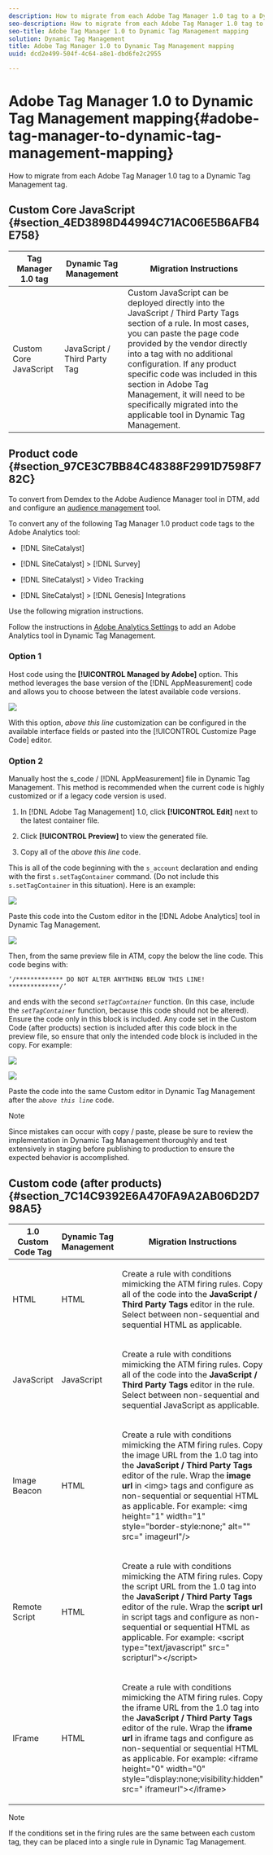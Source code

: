```yaml
---
description: How to migrate from each Adobe Tag Manager 1.0 tag to a Dynamic Tag Management tag.
seo-description: How to migrate from each Adobe Tag Manager 1.0 tag to a Dynamic Tag Management tag.
seo-title: Adobe Tag Manager 1.0 to Dynamic Tag Management mapping
solution: Dynamic Tag Management
title: Adobe Tag Manager 1.0 to Dynamic Tag Management mapping
uuid: dcd2e499-504f-4c64-a8e1-dbd6fe2c2955

---
```


# Adobe Tag Manager 1.0 to Dynamic Tag Management mapping{#adobe-tag-manager-to-dynamic-tag-management-mapping}

How to migrate from each Adobe Tag Manager 1.0 tag to a Dynamic Tag Management tag.

## Custom Core JavaScript {#section_4ED3898D44994C71AC06E5B6AFB4E758}

|Tag Manager 1.0 tag|Dynamic Tag Management|Migration Instructions|
|---|---|---|
|Custom Core JavaScript|JavaScript / Third Party Tag|Custom JavaScript can be deployed directly into the JavaScript / Third Party Tags section of a rule. In most cases, you can paste the page code provided by the vendor directly into a tag with no additional configuration. If any product specific code was included in this section in Adobe Tag Management, it will need to be specifically migrated into the applicable tool in Dynamic Tag Management.|

## Product code {#section_97CE3C7BB84C48388F2991D7598F782C}

To convert from Demdex to the Adobe Audience Manager tool in DTM, add and configure an [audience management](../tools-reference/audiencemgmt.md#concept_F9887945039A473A9B2C6B16CBA5D822) tool.

To convert any of the following Tag Manager 1.0 product code tags to the Adobe Analytics tool:

* [!DNL SiteCatalyst] 
* [!DNL SiteCatalyst] > [!DNL Survey] 

* [!DNL SiteCatalyst] > Video Tracking 
* [!DNL SiteCatalyst] > [!DNL Genesis] Integrations

Use the following migration instructions.

Follow the instructions in [Adobe Analytics Settings](../tools-reference/analytics-dtm.md#concept_FBA6679A0B79490F8296437F11E5E4F8) to add an Adobe Analytics tool in Dynamic Tag Management.

### Option 1

Host code using the **[!UICONTROL Managed by Adobe]** option. This method leverages the base version of the [!DNL AppMeasurement] code and allows you to choose between the latest available code versions.

![](assets/library_mgmt_atm1.png)

With this option, *above this line* customization can be configured in the available interface fields or pasted into the [!UICONTROL Customize Page Code] editor.

### Option 2

Manually host the s_code / [!DNL AppMeasurement] file in Dynamic Tag Management. This method is recommended when the current code is highly customized or if a legacy code version is used.

1. In [!DNL Adobe Tag Management] 1.0, click **[!UICONTROL Edit]** next to the latest container file. 

1. Click **[!UICONTROL Preview]** to view the generated file. 
1. Copy all of the *above this line* code.

This is all of the code beginning with the `s_account` declaration and ending with the first `s.setTagContainer` command. (Do not include this `s.setTagContainer` in this situation). Here is an example:

![](assets/prev_generated_code.png)

Paste this code into the Custom editor in the [!DNL Adobe Analytics] tool in Dynamic Tag Management.

![](assets/library_mgmt_custom.png)

Then, from the same preview file in ATM, copy the below the line code. This code begins with:

```
‘/************* DO NOT ALTER ANYTHING BELOW THIS LINE! **************/’
```

and ends with the second *`setTagContainer`* function. (In this case, include the *`setTagContainer`* function, because this code should not be altered). Ensure the code only in this block is included. Any code set in the Custom Code (after products) section is included after this code block in the preview file, so ensure that only the intended code block is included in the copy. For example:

![](assets/prev_generated_code2.png)

![](assets/prev_generated_code3.png)

Paste the code into the same Custom editor in Dynamic Tag Management after the *`above this line`* code.

>[!NOTE]
>
>Since mistakes can occur with copy / paste, please be sure to review the implementation in Dynamic Tag Management thoroughly and test extensively in staging before publishing to production to ensure the expected behavior is accomplished.

## Custom code (after products) {#section_7C14C9392E6A470FA9A2AB06D2D798A5}

<table id="table_EAF79577BEE441E7AB27301BB7B05A80"> 
 <thead> 
  <tr> 
   <th colname="col1" class="entry"> 1.0 Custom Code Tag </th> 
   <th colname="col2" class="entry"> Dynamic Tag Management </th> 
   <th colname="col3" class="entry"> Migration Instructions </th> 
  </tr> 
 </thead>
 <tbody> 
  <tr> 
   <td colname="col1"> <p>HTML </p> </td> 
   <td colname="col2"> <p>HTML </p> </td> 
   <td colname="col3"> <p> Create a rule with conditions mimicking the ATM firing rules. Copy all of the code into the <b>JavaScript / Third Party Tags</b> editor in the rule. Select between non-sequential and sequential HTML as applicable. </p> </td> 
  </tr> 
  <tr> 
   <td colname="col1"> <p>JavaScript </p> </td> 
   <td colname="col2"> <p>JavaScript </p> </td> 
   <td colname="col3"> <p> Create a rule with conditions mimicking the ATM firing rules. Copy all of the code into the <b>JavaScript / Third Party Tags</b> editor in the rule. Select between non-sequential and sequential JavaScript as applicable. </p> </td> 
  </tr> 
  <tr> 
   <td colname="col1"> <p> Image Beacon </p> </td> 
   <td colname="col2"> <p>HTML </p> </td> 
   <td colname="col3"> <p> Create a rule with conditions mimicking the ATM firing rules. Copy the image URL from the 1.0 tag into the <b>JavaScript / Third Party Tags</b> editor of the rule. Wrap the <b>image url</b> in &lt;img&gt; tags and configure as non-sequential or sequential HTML as applicable. For example: <span class="codeph"> &lt;img height="1" width="1" style="border-style:none;" alt="" src=" imageurl"/&gt; </span> </p> </td> 
  </tr> 
  <tr> 
   <td colname="col1"> <p>Remote Script </p> </td> 
   <td colname="col2"> <p>HTML </p> </td> 
   <td colname="col3"> <p> Create a rule with conditions mimicking the ATM firing rules. Copy the script URL from the 1.0 tag into the <b>JavaScript / Third Party Tags</b> editor of the rule. Wrap the <b>script url</b> in script tags and configure as non-sequential or sequential HTML as applicable. For example: <span class="codeph"> &lt;script type="text/javascript" src=" scripturl"&gt;&lt;/script&gt; </span> </p> </td> 
  </tr> 
  <tr> 
   <td colname="col1"> <p>IFrame </p> </td> 
   <td colname="col2"> <p>HTML </p> </td> 
   <td colname="col3"> <p> Create a rule with conditions mimicking the ATM firing rules. Copy the iframe URL from the 1.0 tag into the <b>JavaScript / Third Party Tags</b> editor of the rule. Wrap the <b>iframe url</b> in iframe tags and configure as non-sequential or sequential HTML as applicable. For example: <span class="codeph"> &lt;iframe height="0" width="0" style="display:none;visibility:hidden" src=" iframeurl"&gt;&lt;/iframe&gt; </span> </p> </td> 
  </tr> 
 </tbody> 
</table>

>[!NOTE]
>
>If the conditions set in the firing rules are the same between each custom tag, they can be placed into a single rule in Dynamic Tag Management.

